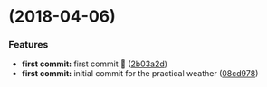 <a name=""></a>
#  (2018-04-06)


### Features

* **first commit:** first commit :rocket: ([2b03a2d](https://github.com/frontmesh/practical-weather/commit/2b03a2d))
* **first commit:** initial commit for the practical weather ([08cd978](https://github.com/frontmesh/practical-weather/commit/08cd978))




